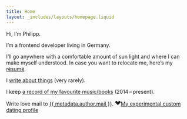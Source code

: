 ```yaml
---
title: Home
layout: _includes/layouts/homepage.liquid
---
```

Hi, I’m Philipp.

I’m a frontend developer living in Germany.

I’ll go anywhere with a comfortable amount of sun light and where I can make myself understood. In case you want to relocate me, here’s my [résumé](/resume).

I [write about things](/articles) (very rarely).

I keep [a record of my favourite music/books](/list-of-lists) (2014 – present).

<p>
  Write love mail to <a href="mailto:{{ metadata.author.mail }}" rel="me">{{ metadata.author.mail }}</a>. <a href="https://kleinfreund.single.fyi"><svg aria-hidden="true" width="16" height="16" viewBox="0 0 128 128" xmlns="http://www.w3.org/2000/svg"><path d="m32 18 32 32 32-32 32 32-64 64L0 50Z" fill="currentColor" /></svg><span class="visually-hidden">My experimental custom dating profile</span></a>
</p>
